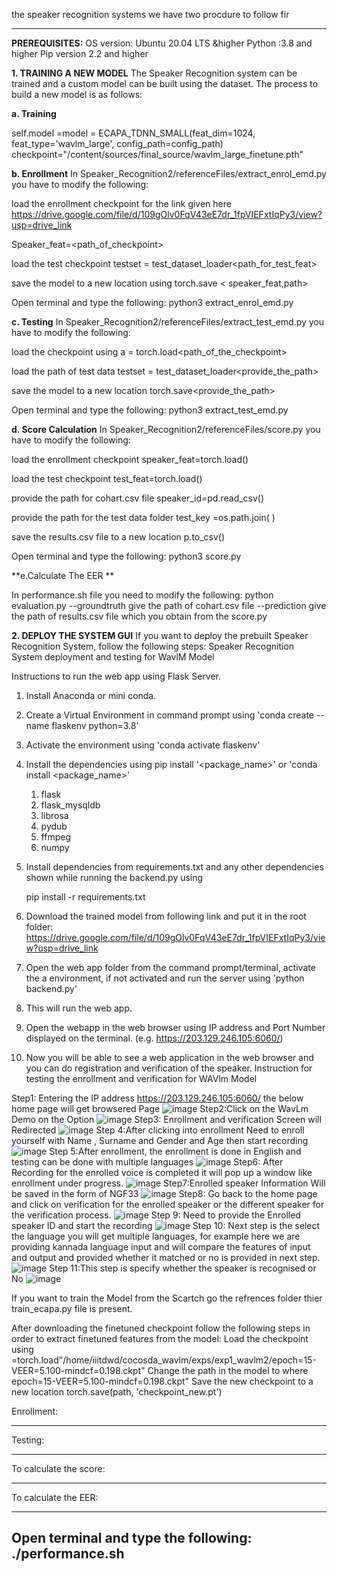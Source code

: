 the speaker recognition systems we have two procdure to follow fir
____________
**PREREQUISITES:**
OS version: Ubuntu 20.04 LTS &higher
Python :3.8 and higher
Pip version 2.2 and higher


**1. TRAINING A NEW MODEL**
   The Speaker Recognition system can be trained and a custom model can be built using the dataset. The process to build a new model is as follows:
   
   **a. Training**
   
   self.model =model = ECAPA_TDNN_SMALL(feat_dim=1024, feat_type='wavlm_large', config_path=config_path)
   checkpoint="/content/sources/final_source/wavlm_large_finetune.pth"
   
   **b. Enrollment**
   In Speaker_Recognition2/referenceFiles/extract_enrol_emd.py you have to modify the following:

load the enrollment checkpoint for the link given here https://drive.google.com/file/d/109gOlv0FqV43eE7dr_1fpVIEFxtIqPy3/view?usp=drive_link

Speaker_feat=<path_of_checkpoint>

load the test checkpoint 
testset = test_dataset_loader<path_for_test_feat>
    
save the model to a new location using 
torch.save < speaker_feat,path>

Open terminal and type the following:
python3 extract_enrol_emd.py

   **c. Testing**
   In Speaker_Recognition2/referenceFiles/extract_test_emd.py you have to modify the following:

 load the checkpoint using
 a = torch.load<path_of_the_checkpoint>

 load the path of test data
testset = test_dataset_loader<provide_the_path>
   
 save the model to a new location
torch.save<provide_the_path>

Open terminal and type the following:
python3 extract_test_emd.py

   **d. Score Calculation**
    In Speaker_Recognition2/referenceFiles/score.py you have to modify the following:

load the enrollment checkpoint
speaker_feat=torch.load()

load the test checkpoint
test_feat=torch.load()

provide the path for cohart.csv file
speaker_id=pd.read_csv()

 provide the path for the test data folder
test_key =os.path.join( ) 

 save the results.csv file to a new location
p.to_csv()

Open terminal and type the following:
python3 score.py

**e.Calculate The EER **

In performance.sh file you need to modify the following:
 python evaluation.py --groundtruth give the path of cohart.csv file --prediction give the path of results.csv file which you obtain from the score.py

**2. DEPLOY THE SYSTEM GUI**
   If you want to deploy the prebuilt Speaker Recognition System, follow the following steps:
   Speaker Recognition System deployment and testing for WavlM Model

Instructions to run the web app using Flask Server.

1. Install Anaconda or mini conda.
2. Create a Virtual Environment in command prompt using 'conda create --name flaskenv python=3.8'
3. Activate the environment using 'conda activate flaskenv'
4. Install the dependencies using pip install '<package_name>' or 'conda install <package_name>'
    1. flask
    2. flask_mysqldb
    3. librosa
    4. pydub
    5. ffmpeg
    6. numpy
5. Install dependencies from requirements.txt and any other dependencies shown while running the backend.py using
   
   pip install -r requirements.txt
7. Download the trained model from following link and put it in the root folder:
   https://drive.google.com/file/d/109gOlv0FqV43eE7dr_1fpVIEFxtIqPy3/view?usp=drive_link
8. Open the web app folder from the command prompt/terminal, activate the a environment, if not activated and run the server using 'python backend.py'
9. This will run the web app.
10. Open the webapp in the web browser using IP address and Port Number displayed on the terminal. (e.g. https://203.129.246.105:6060/)
11. Now you will be able to see a web application in the web browser and you can do registration and verification of the speaker.
Instruction for testing the enrollment and verification for WAVlm Model

Step1: Entering the IP address  https://203.129.246.105:6060/ the below home page will get browsered Page
![image](https://github.com/SR-MEiTY/Speaker_Recognition2/assets/104900510/bbaf650c-a2d6-4e16-851a-05cf042796f8)
Step2:Click on the WavLm Demo on the Option
![image](https://github.com/SR-MEiTY/Speaker_Recognition2/assets/104900510/3c44a6f9-aeb2-44ed-9a50-84b34dbc2f58)
Step3: Enrollment and verification Screen will Redirected
![image](https://github.com/SR-MEiTY/Speaker_Recognition2/assets/104900510/23ab41b0-9318-4912-b045-dcf9b3b39cff)
Step 4:After clicking into enrollment Need to enroll yourself with Name , Surname and Gender and Age then start recording 
![image](https://github.com/SR-MEiTY/Speaker_Recognition2/assets/104900510/1f71d064-1e52-4569-b7f4-21f1b1e3e54b)
 Step 5:After enrollment, the enrollment is done in English and testing can be done with multiple languages
 ![image](https://github.com/SR-MEiTY/Speaker_Recognition2/assets/104900510/62c4839e-963b-40fa-a601-78f872a8895d)
 Step6: After Recording for the enrolled voice is completed it will pop up a window like enrollment under progress.
 ![image](https://github.com/SR-MEiTY/Speaker_Recognition2/assets/104900510/44740a78-51e2-4842-9830-54071114cc64)
 Step7:Enrolled speaker Information Will be saved in the form of NGF33
 ![image](https://github.com/SR-MEiTY/Speaker_Recognition2/assets/104900510/2b9f941f-d3fb-4444-a734-54752122d40c)
 Step8: Go back to the home page and click on verification for the enrolled speaker or the different speaker for the verification process.
 ![image](https://github.com/SR-MEiTY/Speaker_Recognition2/assets/104900510/34be2636-d029-4587-b755-e56366b5475b)
 Step 9: Need to provide the Enrolled speaker ID and start the recording 
 ![image](https://github.com/SR-MEiTY/Speaker_Recognition2/assets/104900510/41435b08-291c-4190-8564-d186bab03340)
 Step 10: Next step is the select the language you will get multiple languages, for example here we are providing kannada language input and will compare the features of input and output and provided 
 whether it matched or no is provided in next step.
 ![image](https://github.com/SR-MEiTY/Speaker_Recognition2/assets/104900510/a073307a-e99f-437b-b36a-727bd8e5175c)
 Step 11:This step is specify whether the speaker is recognised or No
 ![image](https://github.com/SR-MEiTY/Speaker_Recognition2/assets/104900510/9f925f96-c797-43e8-aede-0a35ed06aa2f)


If you want to train the Model from the Scartch go the refrences folder thier train_ecapa.py file is present.

After downloading the finetuned checkpoint follow the following steps in order to extract finetuned features from the model:
Load the checkpoint using =torch.load"/home/iiitdwd/cocosda_wavlm/exps/exp1_wavlm2/epoch=15-VEER=5.100-mindcf=0.198.ckpt"
Change the path in the model to where epoch=15-VEER=5.100-mindcf=0.198.ckpt"
Save the new checkpoint to a new location torch.save(path, 'checkpoint_new.pt')

Enrollment:
___________

Testing:
________

To calculate the score:
_______________________

To calculate the EER:
_____________________


Open terminal and type the following:
./performance.sh
--------------------------------------------------------------------------------------------------------------------------------------
